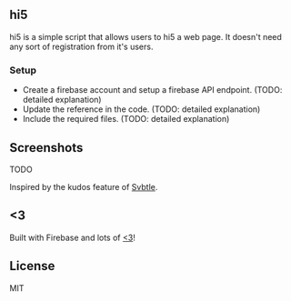 ## hi5

hi5 is a simple script that allows users to hi5 a web page. It doesn't need any sort of registration from it's users.

### Setup

- Create a firebase account and setup a firebase API endpoint. (TODO: detailed explanation)
- Update the reference in the code. (TODO: detailed explanation)
- Include the required files. (TODO: detailed explanation)


## Screenshots

TODO


Inspired by the kudos feature of [Svbtle](http://svbtle.com).

## <3

Built with Firebase and lots of [<3](http://twitter.com/arrowgunz)!

## License

MIT